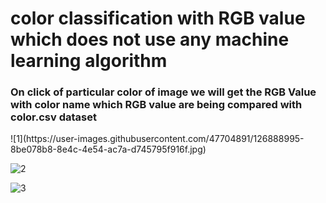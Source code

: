 <h1> color classification with RGB value which does not use any machine learning algorithm </h1>

<h3> On click of particular color of image we will get the RGB Value with color name which RGB value are being compared with color.csv dataset </h3>
![1](https://user-images.githubusercontent.com/47704891/126888995-8be078b8-8e4c-4e54-ac7a-d745795f916f.jpg)


![2](https://user-images.githubusercontent.com/47704891/126888998-c9a1bcc5-5a79-4548-846d-6fa59c2fb289.jpg)

![3](https://user-images.githubusercontent.com/47704891/126888999-36800a8a-3c4b-4549-9dbe-cbd6d657b636.jpg)
